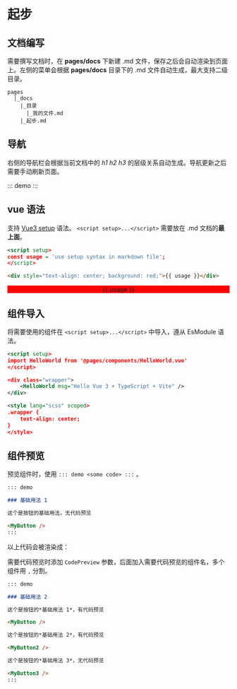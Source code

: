 <script setup>
const usage = 'use setup syntax in markdown file';
</script>

# 起步

## 文档编写

需要撰写文档时，在 **pages/docs** 下新建 .md 文件，保存之后会自动渲染到页面上。左侧的菜单会根据 **pages/docs** 目录下的 .md 文件自动生成，最大支持二级目录。

```text
pages
  |_docs
    |_目录
      |_我的文件.md
    |_起步.md
```

## 导航

右侧的导航栏会根据当前文档中的 _h1_ _h2_ _h3_ 的层级关系自动生成。导航更新之后需要手动刷新页面。

::: demo
<Navigator />
:::

## vue 语法

支持 [Vue3 setup](https://v3.vuejs.org/api/sfc-script-setup.html#sfc-script-setup) 语法。 `<script setup>...</script>` 需要放在 .md 文档的**最上面**。

```xml
<script setup>
const usage = 'use setup syntax in markdown file';
</script>
```

```html
<div style="text-align: center; background: red;">{{ usage }}</div>
```

<div style="text-align: center; background: red;" >{{ usage }}</div>

## 组件导入

将需要使用的组件在 `<script setup>...</script>` 中导入，遵从 EsModule 语法。

```xml
<script setup>
import HelloWorld from '@pages/components/HelloWorld.vue'
</script>

<div class="wrapper">
    <HelloWorld msg="Hello Vue 3 + TypeScript + Vite" />
</div>

<style lang="scss" scoped>
.wrapper {
    text-align: center;
}
</style>
```

<div class="wrapper">
    <HelloWorld msg="Hello Vue 3 + TypeScript + Vite" />
</div>

<style lang="scss" scoped>
.wrapper {
    text-align: center;
}
</style>

## 组件预览

预览组件时，使用 `::: demo <some code> :::` 。

```md
::: demo

### 基础用法 1

这个是按钮的基础用法，无代码预览

<MyButton />
:::
```

以上代码会被渲染成：

<!-- ::: demo

### 基础用法 1

这个是按钮的基础用法，无代码预览

<MyButton />
::: -->

需要代码预览时添加 `CodePreview` 参数，后面加入需要代码预览的组件名，多个组件用 `,` 分割。

```md
::: demo

### 基础用法 2

这个是按钮的*基础用法 1*，有代码预览

<MyButton />

这个是按钮的*基础用法 2*，有代码预览

<MyButton2 />

这个是按钮的*基础用法 3*，无代码预览

<MyButton3 />
:::
```

<!-- ::: demo CodePreview=MyButton[pages/components/MyButton.vue],MyButton2[pages/components/MyButton2.vue]

### 基础用法 2

这个是按钮的*基础用法 1*，有代码预览

<MyButton />

这个是按钮的*基础用法 2*，有代码预览

<MyButton2 />

这个是按钮的*基础用法 3*，无代码预览

<MyButton3 />
::: -->
